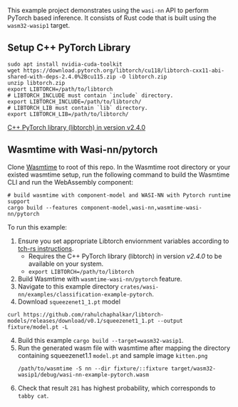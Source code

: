 This example project demonstrates using the `wasi-nn` API to perform PyTorch based inference. It consists of Rust code that is built using the `wasm32-wasip1` target.

## Setup C++ PyTorch Library

```shell
sudo apt install nvidia-cuda-toolkit
wget https://download.pytorch.org/libtorch/cu118/libtorch-cxx11-abi-shared-with-deps-2.4.0%2Bcu115.zip -O libtorch.zip
unzip libtorch.zip
export LIBTORCH=/path/to/libtorch
# LIBTORCH_INCLUDE must contain `include` directory.
export LIBTORCH_INCLUDE=/path/to/libtorch/
# LIBTORCH_LIB must contain `lib` directory.
export LIBTORCH_LIB=/path/to/libtorch/
```

[C++ PyTorch library (libtorch) in version v2.4.0](https://pytorch.org/get-started/locally/)


## Wasmtime with Wasi-nn/pytorch
Clone [Wasmtime](https://github.com/bytecodealliance/wasmtime.git) to root of this repo. In the Wasmtime root directory or your existed wasmtime setup, run the following command to build the Wasmtime CLI and run the WebAssembly component:
```shell
# build wasmtime with component-model and WASI-NN with Pytorch runtime support
cargo build --features component-model,wasi-nn,wasmtime-wasi-nn/pytorch

```


To run this example: 
1. Ensure you set appropriate Libtorch enviornment variables according to [tch-rs instructions]( https://github.com/LaurentMazare/tch-rs?tab=readme-ov-file#libtorch-manual-install). 
    - Requires the C++ PyTorch library (libtorch) in version *v2.4.0* to be available on
your system. 
    - `export LIBTORCH=/path/to/libtorch`
2. Build Wasmtime  with `wasmtime-wasi-nn/pytorch` feature.
3. Navigate to this example directory `crates/wasi-nn/examples/classification-example-pytorch`.
4. Download `squeezenet1_1.pt` model 
```
curl https://github.com/rahulchaphalkar/libtorch-models/releases/download/v0.1/squeezenet1_1.pt --output fixture/model.pt -L
```
4. Build this example `cargo build --target=wasm32-wasip1`.
5. Run the generated wasm file with wasmtime after mapping the directory containing squeezenet1.1 `model.pt` and sample image `kitten.png`
    ```
    /path/to/wasmtime -S nn --dir fixture/::fixture target/wasm32-wasip1/debug/wasi-nn-example-pytorch.wasm
    ```
6. Check that result `281` has highest probability, which corresponds to `tabby cat`.

